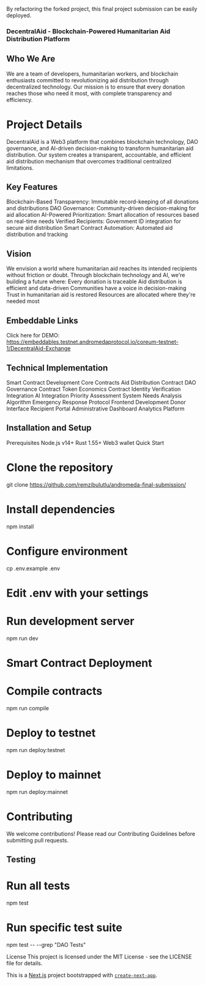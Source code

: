 By refactoring the forked project, this final project submission can be easily deployed.

### DecentralAid - Blockchain-Powered Humanitarian Aid Distribution Platform
## Who We Are
We are a team of developers, humanitarian workers, and blockchain enthusiasts committed to revolutionizing aid distribution through decentralized technology. Our mission is to ensure that every donation reaches those who need it most, with complete transparency and efficiency.
# Project Details
DecentralAid is a Web3 platform that combines blockchain technology, DAO governance, and AI-driven decision-making to transform humanitarian aid distribution. Our system creates a transparent, accountable, and efficient aid distribution mechanism that overcomes traditional centralized limitations.
## Key Features
Blockchain-Based Transparency: Immutable record-keeping of all donations and distributions
DAO Governance: Community-driven decision-making for aid allocation
AI-Powered Prioritization: Smart allocation of resources based on real-time needs
Verified Recipients: Government ID integration for secure aid distribution
Smart Contract Automation: Automated aid distribution and tracking
## Vision
We envision a world where humanitarian aid reaches its intended recipients without friction or doubt. Through blockchain technology and AI, we're building a future where:
Every donation is traceable
Aid distribution is efficient and data-driven
Communities have a voice in decision-making
Trust in humanitarian aid is restored
Resources are allocated where they're needed most

## Embeddable Links
Click here for DEMO: https://embeddables.testnet.andromedaprotocol.io/coreum-testnet-1/DecentralAid-Exchange

## Technical Implementation
Smart Contract Development
Core Contracts
Aid Distribution Contract
DAO Governance Contract
Token Economics Contract
Identity Verification Integration
AI Integration
Priority Assessment System
Needs Analysis Algorithm
Emergency Response Protocol
Frontend Development
Donor Interface
Recipient Portal
Administrative Dashboard
Analytics Platform
## Installation and Setup
Prerequisites
Node.js v14+
Rust 1.55+
Web3 wallet
Quick Start

# Clone the repository
git clone https://github.com/remzibulutlu/andromeda-final-submission/

# Install dependencies
npm install

# Configure environment
 cp .env.example .env
# Edit .env with your settings

# Run development server
npm run dev
# Smart Contract Deployment
# Compile contracts
npm run compile

# Deploy to testnet
npm run deploy:testnet

# Deploy to mainnet
npm run deploy:mainnet

# Contributing
We welcome contributions! Please read our Contributing Guidelines before submitting pull requests.

## Testing

# Run all tests
npm test

# Run specific test suite
npm test -- --grep "DAO Tests"


License
This project is licensed under the MIT License - see the LICENSE file for details.

This is a [Next.js](https://nextjs.org/) project bootstrapped with [`create-next-app`](https://github.com/vercel/next.js/tree/canary/packages/create-next-app).
